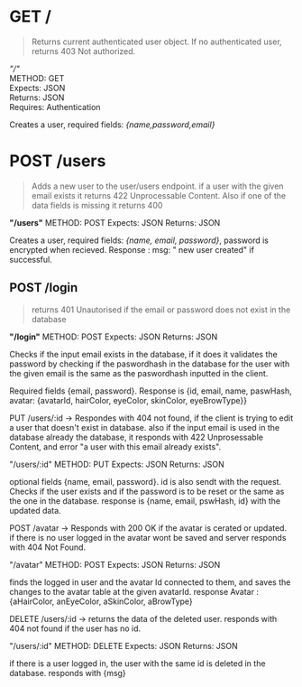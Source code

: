 # GET / 
> Returns current authenticated user object. If no authenticated user, returns 403 Not authorized.

_"/"_<br>
METHOD: GET <br>
Expects: JSON <br>
Returns: JSON <br>
Requires: Authentication <br>

Creates a user, required fields: *{name,password,email}*

# POST /users 
> Adds a new user to the user/users endpoint. if a user with the given email exists it returns 422 Unprocessable Content. Also if one of the data fields is missing it returns 400

**"/users"**
METHOD: POST
Expects: JSON
Returns: JSON

Creates a user, required fields: *{name, email, password}*, password is encrypted when recieved. 
Response : msg: " new user created" if successful.

## POST /login 
> returns 401 Unautorised if the email or password does not exist in the database

**"/login"**
METHOD: POST
Expects: JSON
Returns: JSON

Checks if the input email exists in the database, if it does it validates the password by checking if the paswordhash in the database for the user with the given email is the same as the paswordhash inputted in the client. 

Required fields {email, password}.
Response is {id, email, name, paswHash, avatar: {avatarId, hairColor, eyeColor, skinColor, eyeBrowType}}

PUT /users/:id -> Respondes with 404 not found, if the client is trying to edit a user that doesn't exist in database. also if the input email is used in the database already the database, it responds with 422 Unprosessable Content, and error "a user with this email already exists".

"/users/:id"
METHOD: PUT
Expects: JSON
Returns: JSON

optional fields {name, email, password}. id is also sendt with the request.
Checks if the user exists and if the password is to be reset or the same as the one in the database. 
response is {name, email, pswHash, id} with the updated data.

POST /avatar ->  Responds with 200 OK if the avatar is cerated or updated. if there is no user logged in the avatar wont be saved and server responds with 404 Not Found.

"/avatar"
METHOD: POST
Expects: JSON
Returns: JSON

finds the logged in user and the avatar Id connected to them, and saves the changes to the avatar table at the given avatarId. 
response Avatar : {aHairColor, anEyeColor, aSkinColor, aBrowType}

DELETE  /users/:id -> returns the data of the deleted user. responds with 404 not found if the user has no id.

"/users/:id"
METHOD: DELETE
Expects: JSON
Returns: JSON

if there is a user logged in, the user with the same id is deleted in the database. 
responds with {msg}
